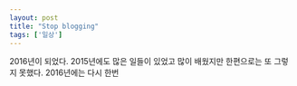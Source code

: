 ```yaml
---
layout: post
title: "Stop blogging"
tags: ['일상']
---
```


2016년이 되었다. 2015년에도 많은 일들이 있었고 많이 배웠지만 한편으로는 또 그렇지 못했다. 2016년에는 다시 한번 